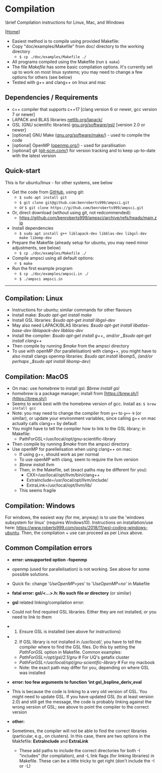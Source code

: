 # Compilation

\brief Compilation instructions for Linux, Mac, and Windows

[[Home](/README.md)]

* Easiest method is to compile using provided Makefile:
* Copy "doc/examples/Makefile" from doc/ directory to the working directory
  * `$ cp ./doc/examples/Makefile ./`
* All programs compiled using the Makefile (run `$ make`)
* The file _Makefile_ has some basic compilation options. It's currently set up to work on most linux systems; you may need to change a few options for others (see below)
* Tested with g++ and clang++ on linux and mac

## Dependencies / Requirements

* c++ compiler that supports c++17 [clang version 6 or newer, gcc version 7 or newer]
* LAPACK and BLAS libraries [netlib.org/lapack/](http://www.netlib.org/lapack/)
* GSL (GNU scientific libraries) [gnu.org/software/gsl/](https://www.gnu.org/software/gsl/) [version 2.0 or newer]
* [optional] GNU Make ([gnu.org/software/make/](https://www.gnu.org/software/make/)) - used to compile the code
* [optional] OpenMP ([openmp.org/](https://www.openmp.org/)) - used for parallisation
* [optional] git ([git-scm.com/](https://git-scm.com/)) for version tracking and to keep up-to-date with the latest version

## Quick-start

This is for ubuntu/linux - for other systems, see below

* Get the code from [GitHub](https://github.com/benroberts999/ampsci), using git:
  * `$ sudo apt install git`
  * `$ git clone git@github.com:benroberts999/ampsci.git`
  * or `$ git clone https://github.com/benroberts999/ampsci.git`
* Or, direct download (without using git, not redcommended):
  * <https://github.com/benroberts999/ampsci/archive/refs/heads/main.zip>
* Install dependencies
  * `$ sudo apt install g++ liblapack-dev libblas-dev libgsl-dev make libomp-dev`
* Prepare the Makefile (already setup for ubuntu, you may need minor adjustments, see below)
  * `$ cp ./doc/examples/Makefile ./`
* Compile ampsci using all default options:  
  * `$ make`
* Run the first example program
  * `$ cp ./doc/examples/ampsci.in ./`
  * `$ ./ampsci ampsci.in`

--------------------------------------------------------------------------------

## Compilation: Linux

* Instructions for ubuntu; similar commands for other flavours
* Install make: _$sudo apt-get install make_
* Install GSL libraries: _$sudo apt-get install libgsl-dev_
* May also need LAPACK/BLAS libraries: _$sudo apt-get install libatlas-base-dev liblapack-dev libblas-dev_
* Install the compiler: _$sudo apt-get install g++_ and/or _$sudo apt-get install clang++_
* Then compile by running _$make_ from the ampsci directory
* To use with openMP (for parallelisation) with clang++, you might have to also install clangs openmp libraries: _$sudo apt install libomp5_ (and/or perhaps _$sudo apt install libomp-dev_)

## Compilation: MacOS

* On mac: use _homebrew_ to install gsl: _$brew install gsl_
* _homebrew_ is a package manager; install from [https://brew.sh/](https://brew.sh/)
* Seems to work best with the homebrew version of gcc. Install as: `$ brew install gcc`
* Note: you may need to change the compiler from `g++` to `g++-9` (or similar), or update your environment variables, since calling g++ on mac actually calls clang++ by default
* You might have to tell the compiler how to link to the GSL library; in Makefile:
  * PathForGSL=/usr/local/opt/gnu-scientific-library
* Then compile by running _$make_ from the ampsci directory
* Use openMP for parellelisation when using clang++ on mac:
  * If using g++, should work as per normal
  * To use openMP with clang, seem to require the llvm version
  * _$brew install llvm_
  * Then, in the Makefile, set (exact paths may be different for you):
    * CXX=/usr/local/opt/llvm/bin/clang++
    * ExtraInclude=/usr/local/opt/llvm/include/
    * ExtraLink=/usr/local/opt/llvm/lib/
  * This seems fragile

## Compilation: Windows

For windows, the easiest way (for me, anyway) is to use the 'windows subsystem for linux' (requires Windows10). Instructions on installation/use here: <https://www.roberts999.com/posts/2018/11/wsl-coding-windows-ubuntu>.
Then, the compilation + use can proceed as per Linux above.

## Common Compilation errors

* **error: unsupported option -fopenmp**

* openmp (used for parallelisation) is not working. See above for some possible solutions.
* Quick fix: change '_UseOpenMP=yes_' to '_UseOpenMP=no_' in Makefile

* **fatal error: gsl/<...>.h: No such file or directory** (or similar)
* **gsl** related linking/compilation error:

* Could not find required GSL libraries. Either they are not installed, or you need to link to them
* 1) Ensure GSL is installed (see above for instructions)
* 2) If GSL library is not installed in _/usr/local/_, you have to tell the compiler where to find the GSL files. Do this by setting the _PathForGSL_ option in Makefile. Common examples:
  * _PathForGSL=/opt/gsl/2.1/gnu_ # For UQ's getafix cluster
  * _PathForGSL=/usr/local/opt/gnu-scientific-library_ # For my macbook
  * Note: the exact path may differ for you, depending on where GSL was installed

* **error: too few arguments to function ‘int gsl_bspline_deriv_eval**

* This is because the code is linking to a very old version of GSL. You might need to update GSL. If you have updated GSL (to at least version 2.0) and still get the message, the code is probably linking against the wrong version of GSL; see above to point the compiler to the correct version

* **other:**
* Sometimes, the compiler will not be able to find the correct libraries (particular, e.g., on clusters). In this case, there are two options in the Makfefile: **ExtraInclude** and **ExtraLink**
  * These add paths to include the correct directories for both -I "includes" (for compilation), and -L link flags (for linking libraries) in Makefile. These can be a little tricky to get right (don't include the -I or -L)
